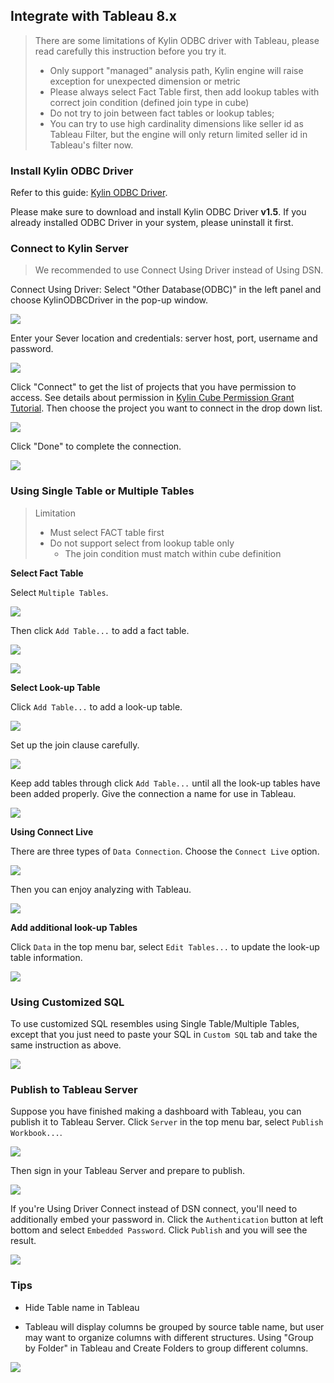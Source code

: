 ## Integrate with Tableau 8.x

> There are some limitations of Kylin ODBC driver with Tableau, please read carefully this instruction before you try it.
>
> * Only support "managed" analysis path, Kylin engine will raise exception for unexpected dimension or metric
> * Please always select Fact Table first, then add lookup tables with correct join condition (defined join type in cube)
> * Do not try to join between fact tables or lookup tables;
> * You can try to use high cardinality dimensions like seller id as Tableau Filter, but the engine will only return limited seller id in Tableau's filter now.

### Install Kylin ODBC Driver
Refer to this guide: [Kylin ODBC Driver](../../driver/odbc/README.md).

Please make sure to download and install Kylin ODBC Driver __v1.5__. If you already installed ODBC Driver in your system, please uninstall it first.

### Connect to Kylin Server
> We recommended to use Connect Using Driver instead of Using DSN.

Connect Using Driver: Select "Other Database(ODBC)" in the left panel and choose KylinODBCDriver in the pop-up window. 

![](../../images/tableau_8/odbc.png)

Enter your Sever location and credentials: server host, port, username and password.

![](../../images/tableau_8/serverhost.jpg)

Click "Connect" to get the list of projects that you have permission to access. See details about permission in [Kylin Cube Permission Grant Tutorial](../../../security/acl.en.md). Then choose the project you want to connect in the drop down list. 

![](../../images/tableau_8/project.jpg)

Click "Done" to complete the connection.

![](../../images/tableau_8/done.jpg)

### Using Single Table or Multiple Tables
> Limitation
>
> * Must select FACT table first
> * Do not support select from lookup table only
>    * The join condition must match within cube definition

**Select Fact Table**

Select `Multiple Tables`.

![](../../images/tableau_8/multipleTable.jpg)

Then click `Add Table...` to add a fact table.

![](../../images/tableau_8/facttable.jpg)

![](../../images/tableau_8/facttable2.jpg)

**Select Look-up Table**

Click `Add Table...` to add a look-up table. 

![](../../images/tableau_8/lookup_table.jpg)

Set up the join clause carefully. 

![](../../images/tableau_8/join.jpg)

Keep add tables through click `Add Table...` until all the look-up tables have been added properly. Give the connection a name for use in Tableau.

![](../../images/tableau_8/connName.jpg)

**Using Connect Live**

There are three types of `Data Connection`. Choose the `Connect Live` option. 

![](../../images/tableau_8/connectLive.jpg)

Then you can enjoy analyzing with Tableau.

![](../../images/tableau_8/analysis.jpg)

**Add additional look-up Tables**

Click `Data` in the top menu bar, select `Edit Tables...` to update the look-up table information.

![](../../images/tableau_8/edit_tables.jpg)

### Using Customized SQL
To use customized SQL resembles using Single Table/Multiple Tables, except that you just need to paste your SQL in `Custom SQL` tab and take the same instruction as above.

![](../../images/tableau_8/custom.jpg)

### Publish to Tableau Server
Suppose you have finished making a dashboard with Tableau, you can publish it to Tableau Server.
Click `Server` in the top menu bar, select `Publish Workbook...`. 

![](../../images/tableau_8/publish.jpg)

Then sign in your Tableau Server and prepare to publish. 

![](../../images/tableau_8/prepare-publish.png)

If you're Using Driver Connect instead of DSN connect, you'll need to additionally embed your password in. Click the `Authentication` button at left bottom and select `Embedded Password`. Click `Publish` and you will see the result.

![](../../images/tableau_8/embedded-pwd.png)

### Tips
* Hide Table name in Tableau

* Tableau will display columns be grouped by source table name, but user may want to organize columns with different structures. Using "Group by Folder" in Tableau and Create Folders to group different columns.

![](../../images/tableau_8/groupby-folder.jpg)
